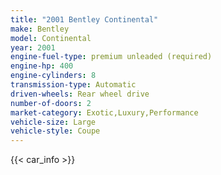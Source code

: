 ```yaml
---
title: "2001 Bentley Continental"
make: Bentley
model: Continental
year: 2001
engine-fuel-type: premium unleaded (required)
engine-hp: 400
engine-cylinders: 8
transmission-type: Automatic
driven-wheels: Rear wheel drive
number-of-doors: 2
market-category: Exotic,Luxury,Performance
vehicle-size: Large
vehicle-style: Coupe
---
```


{{< car_info >}}
